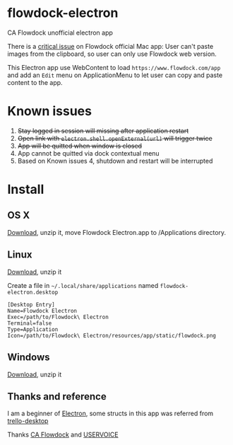 # flowdock-electron
CA Flowdock unofficial electron app

There is a [critical issue](https://flowdock.uservoice.com/forums/36827-general/suggestions/5631691-allow-pasting-images-from-the-clipboard?page=1&per_page=20) on Flowdock official Mac app: User can't paste images from the clipboard, so user can only use Flowdock web version.

This Electron app use WebContent to load `https://www.flowdock.com/app` and add an `Edit` menu on ApplicationMenu to let user can copy and paste content to the app.

# Known issues

1. ~~Stay logged in session will missing after application restart~~
2. ~~Open link with `electron.shell.openExternal(url)` will trigger twice~~
3. ~~App will be quitted when window is closed~~
4. App cannot be quitted via dock contextual menu
5. Based on Known issues 4, shutdown and restart will be interrupted

# Install

## OS X

[Download](https://github.com/DonaldChiang/flowdock-electron/releases/latest), unzip it, move Flowdock Electron.app to /Applications directory.

## Linux

[Download](https://github.com/DonaldChiang/flowdock-electron/releases/latest), unzip it

Create a file in `~/.local/share/applications` named `flowdock-electron.desktop`

```
[Desktop Entry]
Name=Flowdock Electron
Exec=/path/to/Flowdock\ Electron
Terminal=false
Type=Application
Icon=/path/to/Flowdock\ Electron/resources/app/static/flowdock.png
```

## Windows

[Download](https://github.com/DonaldChiang/flowdock-electron/releases/latest), unzip it

## Thanks and reference

I am a beginner of [Electron](https://github.com/electron/electron), some structs in this app was referred from [trello-desktop](https://github.com/danielchatfield/trello-desktop)

Thanks [CA Flowdock](https://www.flowdock.com) and [USERVOICE](https://flowdock.uservoice.com/forums/36827-general/suggestions/5631691-allow-pasting-images-from-the-clipboard)
